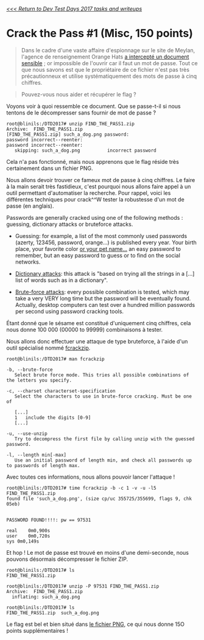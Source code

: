 _[<<< Return to Dev Test Days 2017 tasks and writeups](/CTF-Jeopardy/2017-devtestdays)_
# Crack the Pass #1 (Misc, 150 points)

>Dans le cadre d'une vaste affaire d'espionnage sur le site de Meylan, l'agence de renseignement Orange Hats [a intercepté un document sensible](FIND_THE_PASS1.zip) ; or impossible de l'ouvrir car il faut un mot de passe. Tout ce que nous savons est que le propriétaire de ce fichier n'est pas très précautionneux et utilise systématiquement des mots de passe à cinq chiffres.

>Pouvez-vous nous aider et récupérer le flag ?

Voyons voir à quoi ressemble ce document. Que se passe-t-il si nous tentons de le décompresser sans fournir de mot de passe ?

```console
root@blinils:/DTD2017# unzip FIND_THE_PASS1.zip
Archive:  FIND_THE_PASS1.zip
[FIND_THE_PASS1.zip] such_a_dog.png password: 
password incorrect--reenter: 
password incorrect--reenter: 
   skipping: such_a_dog.png          incorrect password
```

Cela n'a pas fonctionné, mais nous apprenons que le flag réside très certainement dans un fichier PNG.

Nous allons devoir trouver ce fameux mot de passe à cinq chiffres. Le faire à la main serait très fastidieux, c'est pourquoi nous allons faire appel à un outil permettant d'automatiser la recherche. Pour rappel, voici les différentes techniques pour crack^^W tester la robustesse d'un mot de passe (en anglais).

Passwords are generally cracked using one of the following methods : guessing, dictionary attacks or bruteforce attacks.

* Guessing: for example, a list of the most commonly used passwords (azerty, 123456, password, orange...) 
is published every year. Your birth place, your favorite color [or your pet name...](https://www.youtube.com/watch?v=lRqT3PtxA0Q) an easy password to
remember, but an easy password to guess or to find on the social networks.

* [Dictionary attacks](https://en.wikipedia.org/wiki/Password_cracking): this attack is
"based on trying all the strings in a [...] list of words such as in a dictionary".

* [Brute-force attacks](https://en.wikipedia.org/wiki/Brute-force_attack): every possible combination is tested, which may take 
a very VERY long time but the password will be eventually found. Actually, desktop computers can test over a hundred million 
passwords per second using password cracking tools.

Étant donné que le sésame est constitué d'uniquement cinq chiffres, cela nous donne 100 000 (00000 to 99999) combinaisons à tester.

Nous allons donc effectuer une attaque de type bruteforce, à l'aide d'un outil spécialisé 
nommé [fcrackzip](https://korben.info/cracker-des-zip-rar-7z-et-pdf-sous-linux.html).

```console
root@blinils:/DTD2017# man fcrackzip

-b, --brute-force
   Select brute force mode. This tries all possible combinations of the letters you specify.

-c, --charset characterset-specification
   Select the characters to use in brute-force cracking. Must be one of

   [...]
   1   include the digits [0-9]
   [...]

-u, --use-unzip
   Try to decompress the first file by calling unzip with the guessed password.

-l, --length min[-max]
   Use an initial password of length min, and check all passwords up to passwords of length max.
```

Avec toutes ces informations, nous allons pouvoir lancer l'attaque !

```console
root@blinils:/DTD2017# time fcrackzip -b -c 1 -v -u -l5 FIND_THE_PASS1.zip
found file 'such_a_dog.png', (size cp/uc 355725/355699, flags 9, chk 05eb)


PASSWORD FOUND!!!!: pw == 97531

real	0m0,900s
user	0m0,720s
sys	0m0,149s
```

Et hop ! Le mot de passe est trouvé en moins d'une demi-seconde, nous pouvons désormais décompresser le fichier ZIP.

```console
root@blinils:/DTD2017# ls
FIND_THE_PASS1.zip

root@blinils:/DTD2017# unzip -P 97531 FIND_THE_PASS1.zip
Archive:  FIND_THE_PASS1.zip
  inflating: such_a_dog.png

root@blinils:/DTD2017# ls
FIND_THE_PASS1.zip  such_a_dog.png
```

Le flag est bel et bien situé dans [le fichier PNG](such_a_dog.png), ce qui nous donne 15O points supplémentaires !
